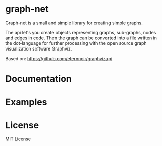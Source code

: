# graph-net

Graph-net is a small and simple library for creating simple graphs.

The api let's you create objects representing graphs, sub-graphs, nodes and edges in code.
Then the graph can be converted into a file written in the dot-language for further processing with the open source graph visualization software Graphviz. 

Based on:
https://github.com/eternnoir/graphvizapi


# Documentation


# Examples


# License

MIT License
